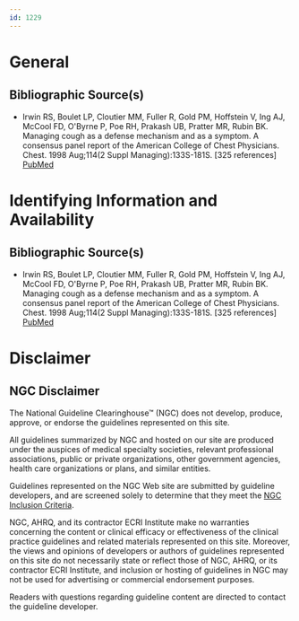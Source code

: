 ```yaml
---
id: 1229
---
```


# General

## Bibliographic Source(s)

- Irwin RS, Boulet LP, Cloutier MM, Fuller R, Gold PM, Hoffstein V, Ing AJ, McCool FD, O'Byrne P, Poe RH, Prakash UB, Pratter MR, Rubin BK. Managing cough as a defense mechanism and as a symptom. A consensus panel report of the American College of Chest Physicians. Chest. 1998 Aug;114(2 Suppl Managing):133S-181S. [325 references] [ PubMed ](http://www.ncbi.nlm.nih.gov/entrez/query.fcgi?cmd=Retrieve&db=pubmed&dopt=Abstract&list_uids=9725800)

# Identifying Information and Availability

## Bibliographic Source(s)

- Irwin RS, Boulet LP, Cloutier MM, Fuller R, Gold PM, Hoffstein V, Ing AJ, McCool FD, O'Byrne P, Poe RH, Prakash UB, Pratter MR, Rubin BK. Managing cough as a defense mechanism and as a symptom. A consensus panel report of the American College of Chest Physicians. Chest. 1998 Aug;114(2 Suppl Managing):133S-181S. [325 references] [ PubMed ](http://www.ncbi.nlm.nih.gov/entrez/query.fcgi?cmd=Retrieve&db=pubmed&dopt=Abstract&list_uids=9725800)

# Disclaimer

## NGC Disclaimer

The National Guideline Clearinghouse™ (NGC) does not develop, produce, approve, or endorse the guidelines represented on this site.

All guidelines summarized by NGC and hosted on our site are produced under the auspices of medical specialty societies, relevant professional associations, public or private organizations, other government agencies, health care organizations or plans, and similar entities.

Guidelines represented on the NGC Web site are submitted by guideline developers, and are screened solely to determine that they meet the [NGC Inclusion Criteria](/help-and-about/summaries/inclusion-criteria).

NGC, AHRQ, and its contractor ECRI Institute make no warranties concerning the content or clinical efficacy or effectiveness of the clinical practice guidelines and related materials represented on this site. Moreover, the views and opinions of developers or authors of guidelines represented on this site do not necessarily state or reflect those of NGC, AHRQ, or its contractor ECRI Institute, and inclusion or hosting of guidelines in NGC may not be used for advertising or commercial endorsement purposes.

Readers with questions regarding guideline content are directed to contact the guideline developer.

